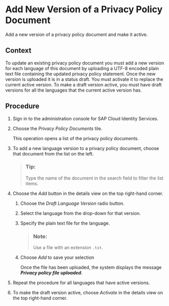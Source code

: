 <!-- loioca6d54f22b3b425fb91b8065f1eb6f2e -->

# Add New Version of a Privacy Policy Document

Add a new version of a privacy policy document and make it active.



<a name="loioca6d54f22b3b425fb91b8065f1eb6f2e__context_uqs_f5f_rpb"/>

## Context

To update an existing privacy policy document you must add a new version for each language of this document by uploading a UTF-8 encoded plain text file containing the updated privacy policy statement. Once the new version is uploaded it is in a status draft. You must activate it to replace the current active version. To make a draft version active, you must have draft versions for all the languages that the current active version has.



<a name="loioca6d54f22b3b425fb91b8065f1eb6f2e__steps_rmd_q15_r4"/>

## Procedure

1.  Sign in to the administration console for SAP Cloud Identity Services.

2.  Choose the *Privacy Policy Documents* tile.

    This operation opens a list of the privacy policy documents.

3.  To add a new language version to a privacy policy document, choose that document from the list on the left.

    > ### Tip:  
    > Type the name of the document in the search field to filter the list items.

4.  Choose the *Add* button in the details view on the top right-hand corner.

    1.  Choose the *Draft Language Version* radio button.

    2.  Select the language from the drop-down for that version.

    3.  Specify the plain text file for the language.

        > ### Note:  
        > Use a file with an extension `.txt`.

    4.  Choose *Add* to save your selection

        Once the file has been uploaded, the system displays the message ***Privacy policy file uploaded***.


5.  Repeat the procedure for all languages that have active versions.

6.  To make the draft version active, choose *Activate* in the details view on the top right-hand corner.


